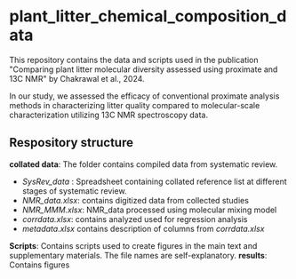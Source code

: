 # plant_litter_chemical_composition_data

This repository contains the data and scripts used in the publication "Comparing plant litter molecular diversity assessed using proximate and 13C NMR" by  Chakrawal et al., 2024.

In our study, we assessed the efficacy of conventional proximate analysis methods in characterizing litter quality compared to molecular-scale characterization utilizing 13C NMR spectroscopy data.

## Respository structure

**collated data**: The folder contains compiled data from systematic review.
- *SysRev_data* : Spreadsheet containing collated reference list at different stages of systematic review.
- *NMR_data.xlsx*: contains digitized data from collected studies
- *NMR_MMM.xlsx*: NMR_data processed using molecular mixing model
- *corrdata.xlsx*: contains analyzed used for regression analysis
- *metadata.xlsx* contains description of columns from *corrdata.xlsx*

**Scripts**: Contains scripts used to create figures in the main text and supplementary materials. The file names are self-explanatory.
**results**: Contains figures